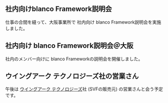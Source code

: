 ## 社内向けblanco Framework説明会

仕事の合間を縫って、大阪事業所で 社内向け blanco Framework説明会を実施しました。






## 社内向け blanco Framework説明会＠大阪


社内のメンバー向けに blanco Frameworkの説明会を開催しました。

## ウイングアーク テクノロジーズ社の営業さん


午後は [ウイングアーク テクノロジーズ](http://www.wingarc.com/)社 (SVFの販売元) の営業さんと会う予定です。